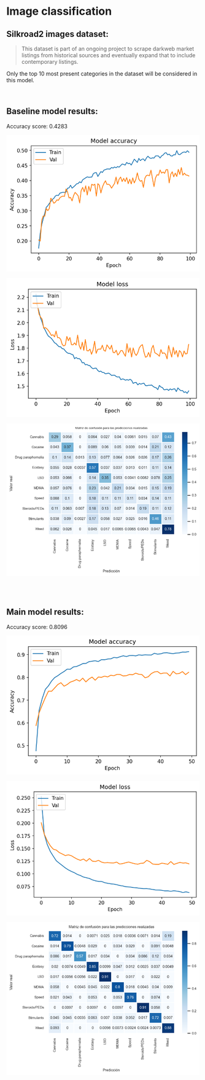 # Image classification

## Silkroad2 images dataset:

>This dataset is part of an ongoing project to scrape darkweb market listings from historical sources and eventually expand that to include contemporary listings.

Only the top 10 most present categories in the dataset will be considered in this model.

<br />

## Baseline model results:

Accuracy score: 0.4283

![](img\baseline-accuracy.png "Baseline accuracy")

![](img\baseline-loss.png "Baseline loss")

![](img\baseline-matrix.png "Baseline confusion matrix")

<br />
<br />

## Main model results:

Accuracy score: 0.8096

![](img\main-accuracy.png "Main accuracy")

![](img\main-loss.png "Main loss")

![](img\main-matrix.png "Main confusion matrix")